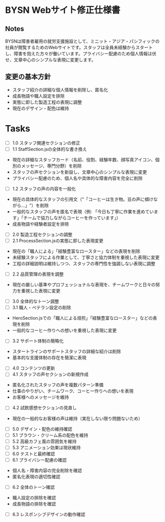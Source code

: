 # BYSN Webサイト修正仕様書

## Notes

BYSNは障害者雇用の就労支援施設として、ミニット・アジア・パシフィックの社員が閲覧するためのWebサイトです。スタッフは全員未経験からスタートし、障害を抱えた方々が働いています。プライバシー配慮のため個人情報は伏せ、文章中心のシンプルな表現に変更します。

## 変更の基本方針

* スタッフ紹介の詳細な個人情報を削除し、匿名化
* 成長物語や職人設定を排除
* 実態に即した製造工程の表現に調整
* 現在のデザイン・配色は維持

# Tasks

* [ ] 1.0 スタッフ関連セクションの修正
* [ ] 1.1 StaffSection.jsの全体的な書き換え

* 現在の詳細なスタッフカード（名前、役割、経験年数、顔写真アイコン、個別のメッセージ、専門分野）を削除
* スタッフの声セクションを新設し、文章中心のシンプルな表現に変更
* プライバシー配慮のため、個人名や具体的な障害内容を完全に削除

* [ ] 1.2 スタッフの声の内容を一般化

* 現在の具体的なスタッフの引用文（"「コーヒーは生き物。豆の声に傾けながら...」"）を削除
* 一般的なスタッフの声を匿名で表現（例: 「今日も丁寧に作業を進めています」「チームで協力しながらコーヒーを作っています」）
* 成長物語や経験者設定を排除

* [ ] 2.0 製造工程セクションの調整
* [ ] 2.1 ProcessSection.jsの実態に即した表現変更

* 現在の「職人による」「経験豊富なロースター」などの表現を削除
* 未経験スタッフによる作業として、丁寧さと協力体制を重視した表現に変更
* 工程の詳細説明は維持しつつ、スタッフの専門性を強調しない表現に調整

* [ ] 2.2 品質管理の表現を調整

* 現在の厳しい基準やプロフェッショナルな表現を、チームワークと日々の努力を重視した表現に変更

* [ ] 3.0 全体的なトーン調整
* [ ] 3.1 職人・ベテラン設定の削除

* HeroSection.jsでの「職人による焙煎」「経験豊富なロースター」などの表現を削除
* 一般的なコーヒー作りへの想いを重視した表現に変更

* [ ] 3.2 サポート体制の簡略化

* スタートラインのサポートスタッフの詳細な紹介は削除
* 基本的な支援体制の存在を簡潔に表現

* [ ] 4.0 コンテンツの更新
* [ ] 4.1 スタッフの声セクションの新規作成

* 匿名化されたスタッフの声を複数パターン準備
* 仕事のやりがい、チームワーク、コーヒー作りへの想いを表現
* お客様へのメッセージを維持

* [ ] 4.2 試飲感想セクションの見直し

* 現在の一般的なお客様の声は維持（実在しない限り問題ないため）

* [ ] 5.0 デザイン・配色の維持確認
* [ ] 5.1 ブラウン・クリーム系の配色を維持
* [ ] 5.2 高級カフェ風の雰囲気を維持
* [ ] 5.3 アニメーション効果は現状維持
* [ ] 6.0 テストと最終確認
* [ ] 6.1 プライバシー配慮の確認

* 個人名・障害内容の完全削除を確認
* 匿名化表現の適切性確認

* [ ] 6.2 全体のトーン確認

* 職人設定の排除を確認
* 成長物語の排除を確認

* [ ] 6.3 レスポンシブデザインの動作確認
